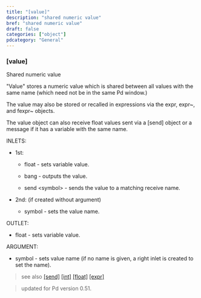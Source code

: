 ```yaml
---
title: "[value]"
description: "shared numeric value"
bref: "shared numeric value"
draft: false
categories: ["object"]
pdcategory: "General"
---
```


### [value]

Shared numeric value

"Value" stores a numeric value which is shared between all values with the same name (which need not be in the same Pd window.)

The value may also be stored or recalled in expressions via the expr, expr~, and fexpr~ objects.

The value object can also receive float values sent via a [send] object or a message if it has a variable with the same name.


INLETS:

- 1st:

  - float - sets variable value.

  - bang - outputs the value.

  - send &lt;symbol&gt; - sends the value to a matching receive name.

- 2nd: (if created without argument)

  - symbol - sets the value name.

OUTLET:

- float - sets variable value.

ARGUMENT:

- symbol - sets value name (if no name is given,  a right inlet is created to set the name).


 
> see also [[send]](../send) [[int]](../int) [[float]](../float) [[expr]](../expr)
 
> updated for Pd version 0.51.